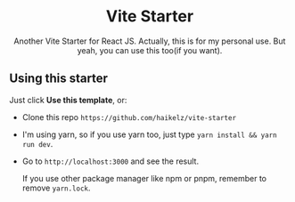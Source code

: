 <div align="center">
  <h1>Vite Starter</h1> 
  <p>Another Vite Starter for React JS. Actually, this is for my personal use. But yeah, you can use this too(if you want).
</p>
</div>

## Using this starter

Just click **Use this template**, or:

- Clone this repo `https://github.com/haikelz/vite-starter`
- I'm using yarn, so if you use yarn too, just type `yarn install && yarn run dev`.
- Go to `http://localhost:3000` and see the result.

  If you use other package manager like npm or pnpm, remember to remove `yarn.lock`.
